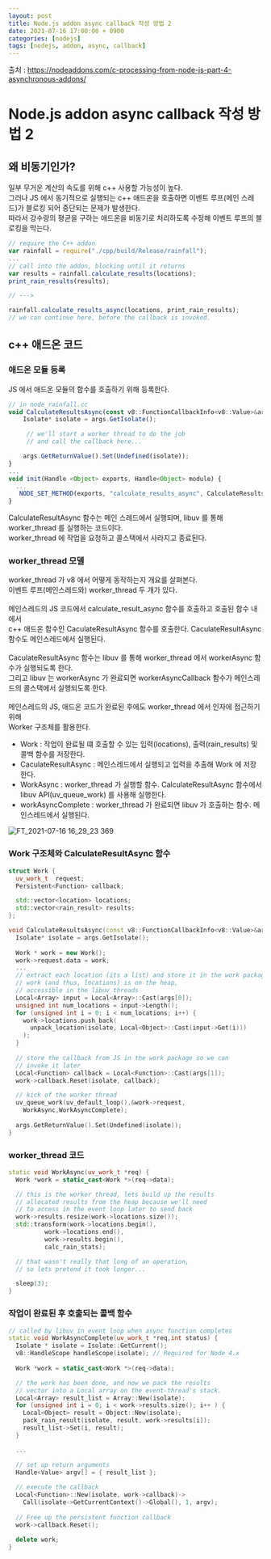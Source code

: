 ```yaml
---
layout: post
title: Node.js addon async callback 작성 방법 2
date: 2021-07-16 17:00:00 + 0900
categories: [nodejs]
tags: [nodejs, addon, async, callback]
---
```


출처 : https://nodeaddons.com/c-processing-from-node-js-part-4-asynchronous-addons/

# Node.js addon async callback 작성 방법 2

## 왜 비동기인가?
일부 무거운 계산의 속도를 위해 c++ 사용할 가능성이 높다.    
그러나 JS 에서 동기적으로 실행되는 c++ 애드온을 호출하면 이벤트 루프(메인 스레드)가 블로킹 되어 중단되는 문제가 발생한다.   
따라서 강수량의 평균을 구하는 애드온을 비동기로 처리하도록 수정해 이벤트 루프의 블로킹을 막는다.   

```javascript
// require the C++ addon
var rainfall = require("./cpp/build/Release/rainfall");
...
// call into the addon, blocking until it returns
var results = rainfall.calculate_results(locations);
print_rain_results(results);

// --->

rainfall.calculate_results_async(locations, print_rain_results);
// we can continue here, before the callback is invoked.
```

## c++ 애드온 코드
### 애드온 모듈 등록
JS 에서 애드온 모듈의 함수를 호출하기 위해 등록한다.

```javascript
// in node_rainfall.cc
void CalculateResultsAsync(const v8::FunctionCallbackInfo<v8::Value>&args) {
    Isolate* isolate = args.GetIsolate();

     // we'll start a worker thread to do the job 
     // and call the callback here...

    args.GetReturnValue().Set(Undefined(isolate));
}
...
void init(Handle <Object> exports, Handle<Object> module) {
  ...
   NODE_SET_METHOD(exports, "calculate_results_async", CalculateResultsAsync); 
}
```

CalculateResultAsync 함수는 메인 스레드에서 실행되며, libuv 를 통해 worker_thread 를 실행하는 코드이다.   
worker_thread 에 작업을 요청하고 콜스택에서 사라지고 종료된다.

### worker_thread 모델
worker_thread 가 v8 에서 어떻게 동작하는지 개요를 살펴본다.   
이벤트 루프(메인스레드와) worker_thread 두 개가 있다.   
<br/>
메인스레드의 JS 코드에서 calculate_result_async 함수를 호출하고 호출된 함수 내에서    
c++ 애드온 함수인 CaculateResultAsync 함수를 호출한다. CaculateResultAsync 함수도 메인스레드에서 실행된다.   
<br/>
CaculateResultAsync 함수는 libuv 를 통해 worker_thread 에서 workerAsync 함수가 실행되도록 한다.   
그리고 libuv 는 workerAsync 가 완료되면 workerAsyncCallback 함수가 메인스레드의 콜스택에서 실행되도록 한다.   
<br/>
메인스레드의 JS, 애드온 코드가 완료된 후에도 worker_thread 에서 인자에 접근하기 위해   
Worker 구조체를 활용한다.   

- Work : 작업이 완료될 떄 호출할 수 있는 입력(locations), 출력(rain_results) 및 콜백 함수를 저장한다.
- CaculateResultAsync : 메인스레드에서 실행되고 입력을 추출해 Work 에 저장한다.
- WorkAsync : worker_thread 가 실행할 함수. CalculateResultAsync 함수에서 libuv API(uv_queue_work) 를 사용해 실행한다.   
- workAsyncComplete : worker_thread 가 완료되면 libuv 가 호출하는 함수. 메인스레드에서 실행된다.

![FT_2021-07-16 16_29_23 369](https://user-images.githubusercontent.com/13375810/125912898-851d184d-e69e-4b47-84ec-cc40116dba71.png)

### Work 구조체와 CalculateResultAsync 함수

```cpp
struct Work {
  uv_work_t  request;
  Persistent<Function> callback;

  std::vector<location> locations;
  std::vector<rain_result> results;
};

void CalculateResultsAsync(const v8::FunctionCallbackInfo<v8::Value>&args) {
  Isolate* isolate = args.GetIsolate();
    
  Work * work = new Work();
  work->request.data = work;
  ...
  // extract each location (its a list) and store it in the work package
  // work (and thus, locations) is on the heap, 
  // accessible in the libuv threads
  Local<Array> input = Local<Array>::Cast(args[0]);
  unsigned int num_locations = input->Length();
  for (unsigned int i = 0; i < num_locations; i++) {
    work->locations.push_back(
      unpack_location(isolate, Local<Object>::Cast(input->Get(i)))
    );
  }
  
  // store the callback from JS in the work package so we can 
  // invoke it later
  Local<Function> callback = Local<Function>::Cast(args[1]);
  work->callback.Reset(isolate, callback);

  // kick of the worker thread
  uv_queue_work(uv_default_loop(),&work->request,
    WorkAsync,WorkAsyncComplete);
    
  args.GetReturnValue().Set(Undefined(isolate));
}
```

### worker_thread 코드
```cpp
static void WorkAsync(uv_work_t *req) {
  Work *work = static_cast<Work *>(req->data);

  // this is the worker thread, lets build up the results
  // allocated results from the heap because we'll need
  // to access in the event loop later to send back
  work->results.resize(work->locations.size());
  std::transform(work->locations.begin(), 
          work->locations.end(), 
          work->results.begin(), 
          calc_rain_stats);

  // that wasn't really that long of an operation, 
  // so lets pretend it took longer...

  sleep(3);
}
```

### 작업이 완료된 후 호출되는 콜백 함수
```cpp
// called by libuv in event loop when async function completes
static void WorkAsyncComplete(uv_work_t *req,int status) {
  Isolate * isolate = Isolate::GetCurrent();
  v8::HandleScope handleScope(isolate); // Required for Node 4.x
    
  Work *work = static_cast<Work *>(req->data);

  // the work has been done, and now we pack the results
  // vector into a Local array on the event-thread's stack.
  Local<Array> result_list = Array::New(isolate);
  for (unsigned int i = 0; i < work->results.size(); i++ ) {
    Local<Object> result = Object::New(isolate);
    pack_rain_result(isolate, result, work->results[i]);
    result_list->Set(i, result);
  }

  ...

  // set up return arguments
  Handle<Value> argv[] = { result_list };
    
  // execute the callback
  Local<Function>::New(isolate, work->callback)->
    Call(isolate->GetCurrentContext()->Global(), 1, argv);
    
  // Free up the persistent function callback
  work->callback.Reset();
   
  delete work;
}
```


